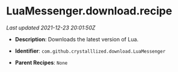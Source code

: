 # LuaMessenger.download.recipe

_Last updated 2021-12-23 20:01:50Z_

- **Description**: Downloads the latest version of Lua.

- **Identifier**: `com.github.crystalllized.download.LuaMessenger`

- **Parent Recipes**: `None`
